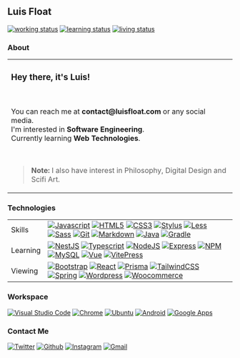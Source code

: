 <h2>Luis Float</h2><a href="https://github.com/luisfloat"><img src="https://img.shields.io/badge/working-freelancing; open to work-005c99?style=flat&amp;logo=" alt="working status"/></a> <a href="https://github.com/luisfloat"><img src="https://img.shields.io/badge/learning-autodidactically-005c99?style=flat&amp;logo=" alt="learning status"/></a> <a href="https://www.google.com/maps/place/State+of+Santa+Catarina"><img src="https://img.shields.io/badge/living-Brazil, SC-005c99?style=flat&amp;logo=" alt="living status"/></a> <h3>About</h3><table><tr><td><h3>Hey there, it's Luis!</h3><br/><p>You can reach me at <strong>contact@luisfloat.com</strong> or any social media.<br> I'm interested in <strong>Software Engineering</strong>.<br> Currently learning <strong>Web Technologies</strong>.</p><br/><blockquote><p><strong>Note:</strong> I also have interest in Philosophy, Digital Design and Scifi Art.</p></blockquote></td></tr></table><h3>Technologies</h3><table><tr><td>Skills</td><td><a href="https://javascript.com"><img src="https://img.shields.io/badge/-Javascript-333333?style=flat&amp;logo=javascript" alt="Javascript"/></a> <a href="https://html.spec.whatwg.org/"><img src="https://img.shields.io/badge/-HTML5-333333?style=flat&amp;logo=html5" alt="HTML5"/></a> <a href="https://www.w3.org/Style/CSS/Overview.en.html"><img src="https://img.shields.io/badge/-CSS3-333333?style=flat&amp;logo=css3" alt="CSS3"/></a> <a href="https://stylus-lang.com/"><img src="https://img.shields.io/badge/-Stylus-333333?style=flat&amp;logo=stylus" alt="Stylus"/></a> <a href="https://lesscss.org/"><img src="https://img.shields.io/badge/-Less-333333?style=flat&amp;logo=less" alt="Less"/></a> <a href="https://sass-lang.com/"><img src="https://img.shields.io/badge/-Sass-333333?style=flat&amp;logo=sass" alt="Sass"/></a> <a href="https://git-scm.com/"><img src="https://img.shields.io/badge/-Git-333333?style=flat&amp;logo=git" alt="Git"/></a> <a href="https://daringfireball.net/projects/markdown/"><img src="https://img.shields.io/badge/-Markdown-333333?style=flat&amp;logo=markdown" alt="Markdown"/></a> <a href="https://www.java.com/"><img src="https://img.shields.io/badge/-Java-333333?style=flat&amp;logo=java" alt="Java"/></a> <a href="https://gradle.org/"><img src="https://img.shields.io/badge/-Gradle-333333?style=flat&amp;logo=gradle" alt="Gradle"/></a> </td></tr><tr><td>Learning</td><td><a href="https://nestjs.com/"><img src="https://img.shields.io/badge/-NestJS-333333?style=flat&amp;logo=nestjs" alt="NestJS"/></a> <a href="https://www.typescriptlang.org/"><img src="https://img.shields.io/badge/-Typescript-333333?style=flat&amp;logo=typescript" alt="Typescript"/></a> <a href="https://nodejs.org/en/"><img src="https://img.shields.io/badge/-NodeJS-333333?style=flat&amp;logo=node.js" alt="NodeJS"/></a> <a href="https://expressjs.com/"><img src="https://img.shields.io/badge/-Express-333333?style=flat&amp;logo=express" alt="Express"/></a> <a href="https://www.npmjs.com/"><img src="https://img.shields.io/badge/-NPM-333333?style=flat&amp;logo=npm" alt="NPM"/></a> <a href="https://mysql.com/"><img src="https://img.shields.io/badge/-MySQL-333333?style=flat&amp;logo=mysql" alt="MySQL"/></a> <a href="https://vuejs.org/"><img src="https://img.shields.io/badge/-Vue-333333?style=flat&amp;logo=vue.js" alt="Vue"/></a> <a href="https://vitepress.vuejs.org/"><img src="https://img.shields.io/badge/-VitePress-333333?style=flat&amp;logo=vue.js" alt="VitePress"/></a> </td></tr><tr><td>Viewing</td><td><a href="https://getbootstrap.com/"><img src="https://img.shields.io/badge/-Bootstrap-333333?style=flat&amp;logo=bootstrap" alt="Bootstrap"/></a> <a href="https://reactjs.org/"><img src="https://img.shields.io/badge/-React-333333?style=flat&amp;logo=react" alt="React"/></a> <a href="https://www.prisma.io/"><img src="https://img.shields.io/badge/-Prisma-333333?style=flat&amp;logo=prisma" alt="Prisma"/></a> <a href="https://tailwindcss.com/"><img src="https://img.shields.io/badge/-TailwindCSS-333333?style=flat&amp;logo=tailwindcss" alt="TailwindCSS"/></a> <a href="https://spring.io/"><img src="https://img.shields.io/badge/-Spring-333333?style=flat&amp;logo=spring" alt="Spring"/></a> <a href="https://wordpress.com/"><img src="https://img.shields.io/badge/-Wordpress-333333?style=flat&amp;logo=wordpress" alt="Wordpress"/></a> <a href="https://woocommerce.com/"><img src="https://img.shields.io/badge/-Woocommerce-333333?style=flat&amp;logo=woocommerce" alt="Woocommerce"/></a> </td></tr></table><h3>Workspace</h3><a href="https://code.visualstudio.com/"><img src="https://img.shields.io/badge/-Vscode-333333?style=flat&amp;logo=visualstudio" alt="Visual Studio Code"/></a> <a href="https://google.com/chrome"><img src="https://img.shields.io/badge/-Chrome-333333?style=flat&amp;logo=chrome" alt="Chrome"/></a> <a href="https://ubuntu.com"><img src="https://img.shields.io/badge/-Ubuntu-333333?style=flat&amp;logo=ubuntu" alt="Ubuntu"/></a> <a href="https://android.com"><img src="https://img.shields.io/badge/-Android-333333?style=flat&amp;logo=android" alt="Android"/></a> <a href="https://apps.google.com"><img src="https://img.shields.io/badge/-Google Apps-333333?style=flat&amp;logo=google" alt="Google Apps"/></a> <h3>Contact Me</h3><a href="https://twitter.com/luisfloat"><img src="https://img.shields.io/badge/-Twitter-333333?style=flat&amp;logo=twitter" alt="Twitter"/></a> <a href="https://github.com/luisfloat"><img src="https://img.shields.io/badge/-Github-333333?style=flat&amp;logo=github" alt="Github"/></a> <a href="https://instagram.com/luisfloat"><img src="https://img.shields.io/badge/-Instagram-333333?style=flat&amp;logo=instagram" alt="Instagram"/></a> <a href="mailto:contact@luisfloat.com"><img src="https://img.shields.io/badge/-Gmail-333333?style=flat&amp;logo=gmail" alt="Gmail"/></a> 